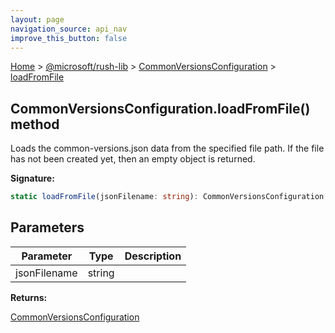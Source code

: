```yaml
---
layout: page
navigation_source: api_nav
improve_this_button: false
---
```



[Home](./index.md) &gt; [@microsoft/rush-lib](./rush-lib.md) &gt; [CommonVersionsConfiguration](./rush-lib.commonversionsconfiguration.md) &gt; [loadFromFile](./rush-lib.commonversionsconfiguration.loadfromfile.md)

## CommonVersionsConfiguration.loadFromFile() method

Loads the common-versions.json data from the specified file path. If the file has not been created yet, then an empty object is returned.

<b>Signature:</b>

```typescript
static loadFromFile(jsonFilename: string): CommonVersionsConfiguration;
```

## Parameters

|  Parameter | Type | Description |
|  --- | --- | --- |
|  jsonFilename | string |  |

<b>Returns:</b>

[CommonVersionsConfiguration](./rush-lib.commonversionsconfiguration.md)
